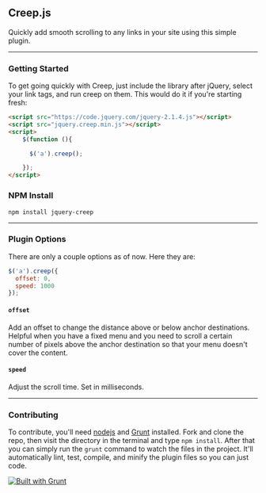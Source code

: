 ## Creep.js

Quickly add smooth scrolling to any links in your site using this simple plugin.

*****

### Getting Started

To get going quickly with Creep, just include the library after jQuery, select your link tags, and run creep on them. This would do it if you're starting fresh:

```html
<script src="https://code.jquery.com/jquery-2.1.4.js"></script>
<script src="jquery.creep.min.js"></script>
<script>
    $(function (){

      $('a').creep();

    });
</script>
```

### NPM Install

```shell
npm install jquery-creep
```

*****

### Plugin Options

There are only a couple options as of now. Here they are:

```javascript
$('a').creep({
  offset: 0,
  speed: 1000
});
```

#### `offset`

Add an offset to change the distance above or below anchor destinations. Helpful when you have a fixed menu and you need to scroll a certain number of pixels above the anchor destination so that your menu doesn't cover the content.

#### `speed`

Adjust the scroll time. Set in milliseconds.

*****

### Contributing

To contribute, you'll need [nodejs](http://nodejs.org/) and [Grunt](http://gruntjs.com/) installed. Fork and clone the repo, then visit the directory in the terminal and type `npm install`. After that you can simply run the `grunt` command to watch the files in the project. It'll automatically lint, test, compile, and minify the plugin files so you can just code.

[![Built with Grunt](https://cdn.gruntjs.com/builtwith.png)](http://gruntjs.com/)
